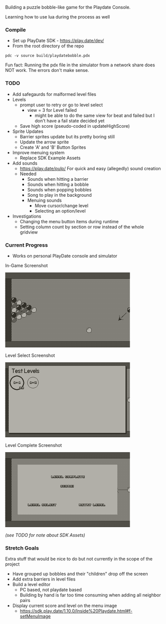 Building a puzzle bobble-like game for the Playdate Console.

Learning how to use lua during the process as well

### Compile
- Set up PlayDate SDK - https://play.date/dev/
- From the root directory of the repo
```
pdc -v source build/playdatebobble.pdx
```

Fun fact: Running the pdx file in the simulator from a network share does NOT work. The errors don't make sense.

### TODO
- Add safegaurds for malformed level files
- Levels
  - prompt user to retry or go to level select
    - view = 3 for Level failed
      - might be able to do the same view for beat and failed but I don't have a fail state decided yet
  - Save high score (pseudo-coded in updateHighScore)
- Sprite Updates
  - Barrier sprites update but its pretty boring still
  - Update the arrow sprite
  - Create 'A' and 'B' Button Sprites
- Improve menuing system
  - Replace SDK Example Assets
- Add sounds
  - https://play.date/pulp/ For quick and easy (allegedly) sound creation
  - Needed
    - Sounds when hitting a barrier
    - Sounds when hitting a bobble
    - Sounds when popping bobbles
    - Song to play in the background
    - Menuing sounds
      - Move cursor/change level
      - Selecting an option/level
- Investigations
  - Changing the menu button items during runtime
  - Setting column count by section or row instead of the whole gridview

### Current Progress

- Works on personal PlayDate console and simulator

In-Game Screenshot
<!--![4/27/2022 Screenshot](resource/screenshots/playdate-20220427-233610.png)-->
<!--![4/28/2022 Screenshot](resource/screenshots/playdate-20220428-175705.png)-->
<!--![5/1/2022 In-Game Screenshot](resource/screenshots/playdate-20220501-222305.png)-->
![5/4/2022 In-Game Screenshot](resource/screenshots/playdate-20220504-012106.png)

Level Select Screenshot 

<!--![5/3/2022 Menu Screenshot](resource/screenshots/playdate-20220503-015607.png)-->
<!--![5/4/2022 Menu Screenshot](resource/screenshots/playdate-20220504-014448.png)-->
![5/4/2022 Menu Screenshot](resource/screenshots/playdate-20220504-232925.png)

Level Complete Screenshot

![5/5/2022 Level Complete Screenshot](resource/screenshots/playdate-20220505-235113.png)

*(see TODO for note about SDK Assets)*

### Stretch Goals
Extra stuff that would be nice to do but not currently in the scope of the project
- Have grouped up bobbles and their "children" drop off the screen
- Add extra barriers in level files
- Build a level editor
    - PC based, not playdate based
    - Building by hand is far too time consuming when adding all neighbor pairs
- Display current score and level on the menu image
  - https://sdk.play.date/1.10.0/Inside%20Playdate.html#f-setMenuImage
